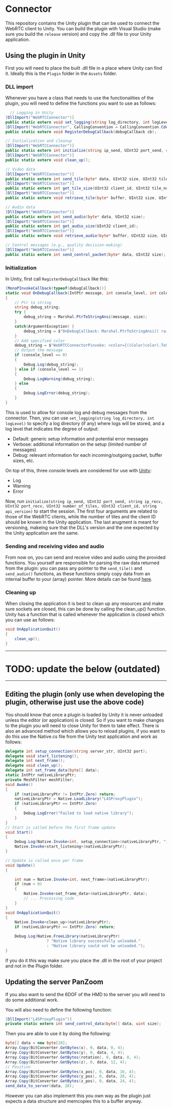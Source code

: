 # Connector

This repository contains the Unity plugin that can be used to connect the WebRTC client to Unity. You can build the plugin with Visual Studio (make sure you build the `release` version) and copy the .dll file to your Unity application.

## Using the plugin in Unity

First you will need to place the built .dll file in a place where Unity can find it. Ideally this is the `Plugin` folder in the `Assets` folder.

### DLL import

Whenever you have a class that needs to use the functionalities of the plugin, you will need to define the functions you want to use as follows:

```csharp
  // Logging in Unity
[DllImport("WebRTCConnector")]
public static extern void set_logging(string log_directory, int logLevel);
[DllImport("WebRTCConnector", CallingConvention = CallingConvention.Cdecl)]
public static extern void RegisterDebugCallback(debugCallback cb);

// Initialization and cleanup
[DllImport("WebRTCConnector")]
public static extern int initialize(string ip_send, UInt32 port_send, string ip_recv, UInt32 port_recv, UInt32 number_of_tiles, UInt32 client_id, string api_version);
[DllImport("WebRTCConnector")]
public static extern void clean_up();

// Video data
[DllImport("WebRTCConnector")]
public static extern int send_tile(byte* data, UInt32 size, UInt32 tile_number, UInt32 quality);
[DllImport("WebRTCConnector")]
public static extern int get_tile_size(UInt32 client_id, UInt32 tile_number);
[DllImport("WebRTCConnector")]
public static extern void retrieve_tile(byte* buffer, UInt32 size, UInt32 client_id, UInt32 tile_number);

// Audio data
[DllImport("WebRTCConnector")]
public static extern int send_audio(byte* data, UInt32 size);
[DllImport("WebRTCConnector")]
public static extern int get_audio_size(UInt32 client_id);
[DllImport("WebRTCConnector")]
public static extern void retrieve_audio(byte* buffer, UInt32 size, UInt32 client_id);

// Control messages (e.g., quality decision-making)
[DllImport("WebRTCConnector")]
public static extern int send_control_packet(byte* data, UInt32 size);
```

### Initialization

In Unity, first call `RegisterDebugCallback` like this:

```csharp
[MonoPInvokeCallback(typeof(debugCallback))]
static void OnDebugCallback(IntPtr message, int console_level, int color, int size)
{
    // Ptr to string
    string debug_string;
    try {
        debug_string = Marshal.PtrToStringAnsi(message, size);
    }
    catch(ArgumentException) {
        debug_string = $"OnDebugCallback: Marshal.PtrToStringAnsi() raised an exception (string size={size})";
    }
    // Add specified color
    debug_string = $"WebRTCConnectorPinvoke: <color={((Color)color).ToString()}>{debug_string}</color>";
    // Output the message
    if (console_level == 0)
    {
        Debug.Log(debug_string);
    } else if (console_level == 1)
    {
        Debug.LogWarning(debug_string);
    } else
    {
        Debug.LogError(debug_string);
    }
}
```

This is used to allow for console log and debug messages from the connector. Then, you can use `set_logging(string log_directory, int logLevel)` to specify a log directory (if any) where logs will be stored, and a log level that indicates the degree of output:

- Default: generic setup information and potential error messages
- Verbose: additional information on the setup (limited number of messages)
- Debug: relevant information for each incoming/outgoing packet, buffer sizes, etc.

On top of this, three console levels are considered for use with [Unity](../unity):

- Log
- Warning
- Error

Now, run `initialize(string ip_send, UInt32 port_send, string ip_recv, UInt32 port_recv, UInt32 number_of_tiles, UInt32 client_id, string api_version)` to start the session. The first four arguments are related to those of the WebRTC clients, while the number of tiles and the client ID should be known in the Unity application. The last arugment is meant for versioning, makeing sure that the DLL's version and the one expected by the Unity application are the same.

### Sending and receiving video and audio

From now on, you can send and receive video and audio using the provided functions. You yourself are responsible for parsing the raw data returned from the plugin: you can pass any pointer to the `send_tile()` and `send_audio()` functions, as these functions simply copy data from an internal buffer to your (array) pointer. More details can be found [here](../unity).

### Cleaning up

 When closing the application it is best to clean up any resources and make sure sockets are closed, this can be done by calling the clean_up() function. Unity has a function that is called whenever the application is closed which you can use as follows:

```csharp
void OnApplicationQuit()
{
    clean_up();
}
```

***********************************
# TODO: update the below (outdated)
***********************************

## Editing the plugin (only use when developing the plugin, otherwise just use the above code)

You should know that once a plugin is loaded by Unity it is never unloaded unless the editor (or application) is closed. So if you want to make changes to the plugin you will need to close Unity for them to take effect. There is also an advanced method which allows you to reload plugins, if you want to do this use the Native.cs file from the Unity test application and work as follows:

```csharp
delegate int setup_connection(string server_str, UInt32 port);
delegate void start_listening();
delegate int next_frame();
delegate void clean_up();
delegate int set_frame_data(byte[] data);
static IntPtr nativeLibraryPtr;
private MeshFilter meshFilter;
void Awake()
{
    if (nativeLibraryPtr != IntPtr.Zero) return;
    nativeLibraryPtr = Native.LoadLibrary("L4SProxyPlugin");
    if (nativeLibraryPtr == IntPtr.Zero)
    {
        Debug.LogError("Failed to load native library");
    }
}
// Start is called before the first frame update
void Start()
{
    Debug.Log(Native.Invoke<int, setup_connection>(nativeLibraryPtr, "172.22.107.250", 8000));
    Native.Invoke<start_listening>(nativeLibraryPtr);
}

// Update is called once per frame
void Update()
{

    int num = Native.Invoke<int, next_frame>(nativeLibraryPtr);
    if (num > 0)
    {
        Native.Invoke<set_frame_data>(nativeLibraryPtr, data);
        // ... Processing code
    }
}
void OnApplicationQuit()
{
    Native.Invoke<clean_up>(nativeLibraryPtr);
    if (nativeLibraryPtr == IntPtr.Zero) return;

    Debug.Log(Native.FreeLibrary(nativeLibraryPtr)
                  ? "Native library successfully unloaded."
                  : "Native library could not be unloaded.");
}
```

If you do it this way make sure you place the .dll in the root of your project and not in the Plugin folder.

## Updating the server PanZoom

If you also want to send the 6DOF of the HMD to the server you will need to do some additional work.

You will also need to define the following function:

```csharp
[DllImport("L4SProxyPlugin")]
private static extern int send_control_data(byte[] data, uint size);
```

Then you are able to use it by doing the following:

```csharp
byte[] data = new byte[28];
Array.Copy(BitConverter.GetBytes(x), 0, data, 0, 4);
Array.Copy(BitConverter.GetBytes(y), 0, data, 4, 4);
Array.Copy(BitConverter.GetBytes(rotation), 0, data, 8, 4);
Array.Copy(BitConverter.GetBytes(z), 0, data, 12, 4);
// Position
Array.Copy(BitConverter.GetBytes(x_pos), 0, data, 16, 4);
Array.Copy(BitConverter.GetBytes(y_pos), 0, data, 20, 4);
Array.Copy(BitConverter.GetBytes(z_pos), 0, data, 24, 4);
send_data_to_server(data, 28);
```
However you can also implement this you own way as the plugin just expects a data structure and memcopies this to a buffer anyway.
